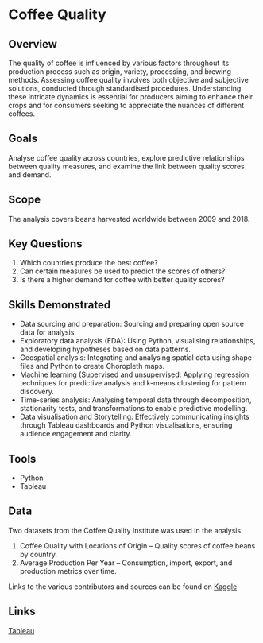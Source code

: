 # Coffee Quality
## Overview
The quality of coffee is influenced by various factors throughout its production process such as origin, variety, processing, and brewing methods. Assessing coffee quality involves both objective and subjective solutions, conducted through standardised procedures. Understanding these intricate dynamics is essential for producers aiming to enhance their crops and for consumers seeking to appreciate the nuances of different coffees.

## Goals
Analyse coffee quality across countries, explore predictive relationships between quality measures, and examine the link between quality scores and demand.

## Scope
The analysis covers beans harvested worldwide between 2009 and 2018.

## Key Questions
1. Which countries produce the best coffee?
2. Can certain measures be used to predict the scores of others?
3. Is there a higher demand for coffee with better quality scores?

## Skills Demonstrated
- Data sourcing and preparation: Sourcing and preparing open source data for analysis.
- Exploratory data analysis (EDA): Using Python, visualising relationships, and developing hypotheses based on data patterns.
- Geospatial analysis: Integrating and analysing spatial data using shape files and Python to create Choropleth maps.
- Machine learning (Supervised and unsupervised: Applying regression techniques for predictive analysis and k-means clustering for pattern discovery.
- Time-series analysis: Analysing temporal data through decomposition, stationarity tests, and transformations to enable predictive modelling.
- Data visualisation and Storytelling: Effectively communicating insights through Tableau dashboards and Python visualisations, ensuring audience engagement and clarity.

## Tools
- Python
- Tableau

## Data
Two datasets from the Coffee Quality Institute was used in the analysis:

1. Coffee Quality with Locations of Origin – Quality scores of coffee beans by country.
2. Average Production Per Year – Consumption, import, export, and production metrics over time.

Links to the various contributors and sources can be found on [Kaggle](https://www.kaggle.com/datasets/adampq/coffee-quality-with-locations-of-origin/data)

## Links
[Tableau](https://public.tableau.com/views/CoffeeQuality_17336702986480/CoffeeQuality?:language=en-GB&publish=yes&:sid=&:display_count=n&:origin=viz_share_link)
